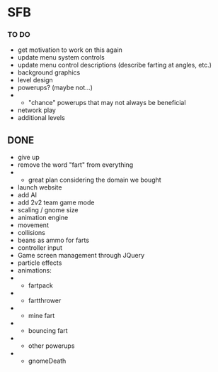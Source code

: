 # SFB #

### TO DO ###
* get motivation to work on this again
* update menu system controls
* update menu control descriptions (describe farting at angles, etc.)
* background graphics
* level design
* powerups? (maybe not...)
* * "chance" powerups that may not always be beneficial
* network play
* additional levels


## DONE ##
* give up
* remove the word "fart" from everything
* * great plan considering the domain we bought
* launch website
* add AI
* add 2v2 team game mode
* scaling / gnome size
* animation engine
* movement
* collisions
* beans as ammo for farts
* controller input
* Game screen management through JQuery
* particle effects
* animations:
* * fartpack
* * fartthrower
* * mine fart
* * bouncing fart
* * other powerups
* * gnomeDeath